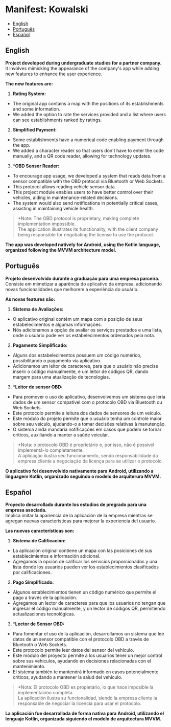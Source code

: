# Manifest: Kowalski
- [English](#english)
- [Português](#português)
- [Español](#español)


## English

**Project developed during undergraduate studies for a partner company.** <br>
It involves mimicking the appearance of the company's app while adding new features to enhance the user experience. <br>

**The new features are:**  <br>

1) **Rating System:** <br>
  - The original app contains a map with the positions of its establishments and some information. <br>
  - We added the option to rate the services provided and a list where users can see establishments ranked by ratings. <br>

2) **Simplified Payment:** <br>
  - Some establishments have a numerical code enabling payment through the app. <br>
  - We added a character reader so that users don't have to enter the code manually, and a QR code reader, allowing for technology updates. <br>

3) ***OBD Sensor Reader:** <br>
  - To encourage app usage, we developed a system that reads data from a sensor compatible with the OBD protocol via Bluetooth or Web Sockets. <br>
  - This protocol allows reading vehicle sensor data. <br>
  - This project module enables users to have better control over their vehicles, aiding in maintenance-related decisions. <br>
  - The system would also send notifications in potentially critical cases, assisting in maintaining vehicle health. <br>

  > *Note: The OBD protocol is proprietary, making complete implementation impossible.  <br>
  > The application illustrates its functionality, with the client company being responsible for negotiating the license to use the protocol.  <br>

**The app was developed natively for Android, using the Kotlin language, organized following the MVVM architecture model.**


## Português
**Projeto desenvolvido durante a graduação para uma empresa parceira.** <br>
Consiste em mimetizar a aparência do aplicativo da empresa, adicionando novas funcionalidades que melhorem a experiência do usuário. <br>

**As novas features são:**  <br>

1) **Sistema de Avaliações:** <br>
  - O aplicativo original contém um mapa com a posição de seus estabelecimentos e algumas informações. <br>
  - Nós adicionamos a opção de avaliar os serviços prestados e uma lista, onde o usuário pode ver os estabelecimentos ordenados pela nota. <br>

2) **Pagamento Simplificado:** <br>
  - Alguns dos estabelecimentos possuem um código numérico, possibilitando o pagamento via aplicativo. <br>
  - Adicionamos um leitor de caracteres, para que o usuário não precise inserir o código manualmente, e um leitor de códigos QR, dando margem para uma atualização de tecnologias. <br>

3) ***Leitor de sensor OBD:** <br>
  - Para promover o uso do aplicativo, desenvolvemos um sistema que leria dados de um sensor compatível com o protocolo OBD via Bluetooth ou Web Sockets. <br>
  - Este protocolo permite a leitura dos dados de sensores de um veículo. <br>
  - Este módulo do projeto permite que o usuário tenha um controle maior sobre seu veículo, ajudando-o a tomar decisões relativas à manutenção. <br>
  - O sistema ainda mandaria notificações em casos que podem se tornar críticos, auxiliando a manter a saúde veicular. <br>

  > *Nota: o protocolo OBD é proprietário e, por isso, não é possível implementá-lo completamente.  <br>
  > A aplicação ilustra seu funcionamento, sendo responsabilidade da empresa cliente a negociação da licença para se utilizar o protocolo.  <br>

**O aplicativo foi desenvolvido nativamente para Android, utilizando a linguagem Kotlin, organizado seguindo o modelo de arquiterura MVVM.**


## Español

**Proyecto desarrollado durante los estudios de pregrado para una empresa asociada.** <br>
Implica imitar la apariencia de la aplicación de la empresa mientras se agregan nuevas características para mejorar la experiencia del usuario. <br>

**Las nuevas características son:**  <br>

1) **Sistema de Calificación:** <br>
  - La aplicación original contiene un mapa con las posiciones de sus establecimientos e información adicional. <br>
  - Agregamos la opción de calificar los servicios proporcionados y una lista donde los usuarios pueden ver los establecimientos clasificados por calificaciones. <br>

2) **Pago Simplificado:** <br>
  - Algunos establecimientos tienen un código numérico que permite el pago a través de la aplicación. <br>
  - Agregamos un lector de caracteres para que los usuarios no tengan que ingresar el código manualmente, y un lector de códigos QR, permitiendo actualizaciones tecnológicas. <br>

3) ***Lector de Sensor OBD:** <br>
  - Para fomentar el uso de la aplicación, desarrollamos un sistema que lee datos de un sensor compatible con el protocolo OBD a través de Bluetooth o Web Sockets. <br>
  - Este protocolo permite leer datos del sensor del vehículo. <br>
  - Este módulo del proyecto permite a los usuarios tener un mejor control sobre sus vehículos, ayudando en decisiones relacionadas con el mantenimiento. <br>
  - El sistema también te mantendrá informado en casos potencialmente críticos, ayudando a mantener la salud del vehículo. <br>

  > *Nota: El protocolo OBD es propietario, lo que hace imposible la implementación completa. <br>
  > La aplicación ilustra su funcionalidad, siendo la empresa cliente la responsable de negociar la licencia para usar el protocolo. <br>

**La aplicación fue desarrollada de forma nativa para Android, utilizando el lenguaje Kotlin, organizada siguiendo el modelo de arquitectura MVVM.**
